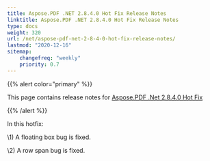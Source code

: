 ```yaml
---
title: Aspose.PDF .NET 2.8.4.0 Hot Fix Release Notes
linktitle: Aspose.PDF .NET 2.8.4.0 Hot Fix Release Notes
type: docs
weight: 320
url: /net/aspose-pdf-net-2-8-4-0-hot-fix-release-notes/
lastmod: "2020-12-16"
sitemap:
    changefreq: "weekly"
    priority: 0.7
---
```


{{% alert color="primary" %}} 

This page contains release notes for [Aspose.PDF .Net 2.8.4.0 Hot Fix](http://www.aspose.com/downloads/pdf/net/new-releases/aspose.pdf-.net-2.8.4.0-hot-fix/)

{{% /alert %}} 

In this hotfix:

\1) A floating box bug is fixed.

\2) A row span bug is fixed.
